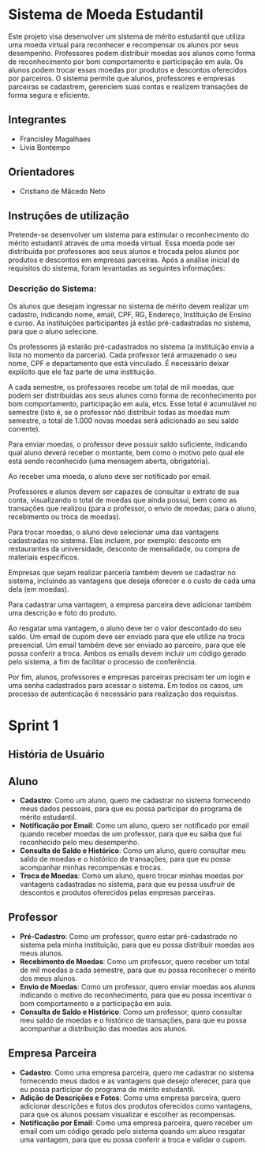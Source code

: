 # Sistema de Moeda Estudantil
Este projeto visa desenvolver um sistema de mérito estudantil que utiliza uma moeda virtual para reconhecer e recompensar os alunos por seus desempenho. Professores podem distribuir moedas aos alunos como forma de reconhecimento por bom comportamento e participação em aula. Os alunos podem trocar essas moedas por produtos e descontos oferecidos por parceiros. O sistema permite que alunos, professores e empresas parceiras se cadastrem, gerenciem suas contas e realizem transações de forma segura e eficiente.

## Integrantes
* Francisley Magalhaes
* Livia Bontempo

## Orientadores
* Cristiano de Mâcedo Neto

## Instruções de utilização
Pretende-se desenvolver um sistema para estimular o reconhecimento do mérito estudantil através de uma moeda virtual. Essa moeda pode ser distribuída por professores aos seus alunos e trocada pelos alunos por produtos e descontos em empresas parceiras. Após a análise inicial de requisitos do sistema, foram levantadas as seguintes informações:

### Descrição do Sistema:
Os alunos que desejam ingressar no sistema de mérito devem realizar um cadastro, indicando nome, email, CPF, RG, Endereço, Instituição de Ensino e curso. As instituições participantes já estão pré-cadastradas no sistema, para que o aluno selecione.

Os professores já estarão pré-cadastrados no sistema (a instituição envia a lista no momento da parceria). Cada professor terá armazenado o seu nome, CPF e departamento que está vinculado. É necessário deixar explícito que ele faz parte de uma instituição.

A cada semestre, os professores recebe um total de mil moedas, que podem ser distribuídas aos seus alunos como forma de reconhecimento por bom comportamento, participação em aula, etcs. Esse total é acumulável no semestre (isto é, se o professor não distribuir todas as moedas num semestre, o total de 1.000 novas moedas será adicionado ao seu saldo corrente).

Para enviar moedas, o professor deve possuir saldo suficiente, indicando qual aluno deverá receber o montante, bem como o motivo pelo qual ele está sendo reconhecido (uma mensagem aberta, obrigatória).

Ao receber uma moeda, o aluno deve ser notificado por email. 

Professores e alunos devem ser capazes de consultar o extrato de sua conta, visualizando o total de moedas que ainda possui, bem como as transações que realizou (para o professor, o envio de moedas; para o aluno, recebimento ou troca de moedas).

Para trocar moedas, o aluno deve selecionar uma das vantagens cadastradas no sistema. Elas incluem, por exemplo: desconto em restaurantes da universidade, desconto de mensalidade, ou compra de materiais específicos.

Empresas que sejam realizar parceria também devem se cadastrar no sistema, incluindo as vantagens que deseja oferecer e o custo de cada uma dela (em moedas).

Para cadastrar uma vantagem, a empresa parceira deve adicionar também uma descrição e foto do produto.

Ao resgatar uma vantagem, o aluno deve ter o valor descontado do seu saldo. Um email de cupom deve ser enviado para que ele utilize na troca presencial. Um email também deve ser enviado ao parceiro, para que ele possa conferir a troca. Ambos os emails devem incluir um código gerado pelo sistema, a fim de facilitar o processo de conferência.

Por fim, alunos, professores e empresas parceiras precisam ter um login e uma senha cadastrados para acessar o sistema. Em todos os casos, um processo de autenticação é necessário para realização dos requisitos.


# Sprint 1
##  História de Usuário

## Aluno
- **Cadastro**: Como um aluno, quero me cadastrar no sistema fornecendo meus dados pessoais, para que eu possa participar do programa de mérito estudantil.
- **Notificação por Email**: Como um aluno, quero ser notificado por email quando receber moedas de um professor, para que eu saiba que fui reconhecido pelo meu desempenho.
- **Consulta de Saldo e Histórico**: Como um aluno, quero consultar meu saldo de moedas e o histórico de transações, para que eu possa acompanhar minhas recompensas e trocas.
- **Troca de Moedas**: Como um aluno, quero trocar minhas moedas por vantagens cadastradas no sistema, para que eu possa usufruir de descontos e produtos oferecidos pelas empresas parceiras.

## Professor
- **Pré-Cadastro**: Como um professor, quero estar pré-cadastrado no sistema pela minha instituição, para que eu possa distribuir moedas aos meus alunos.
- **Recebimento de Moedas**: Como um professor, quero receber um total de mil moedas a cada semestre, para que eu possa reconhecer o mérito dos meus alunos.
- **Envio de Moedas**: Como um professor, quero enviar moedas aos alunos indicando o motivo do reconhecimento, para que eu possa incentivar o bom comportamento e a participação em aula.
- **Consulta de Saldo e Histórico**: Como um professor, quero consultar meu saldo de moedas e o histórico de transações, para que eu possa acompanhar a distribuição das moedas aos alunos.

## Empresa Parceira
- **Cadastro**: Como uma empresa parceira, quero me cadastrar no sistema fornecendo meus dados e as vantagens que desejo oferecer, para que eu possa participar do programa de mérito estudantil.
- **Adição de Descrições e Fotos**: Como uma empresa parceira, quero adicionar descrições e fotos dos produtos oferecidos como vantagens, para que os alunos possam visualizar e escolher as recompensas.
- **Notificação por Email**: Como uma empresa parceira, quero receber um email com um código gerado pelo sistema quando um aluno resgatar uma vantagem, para que eu possa conferir a troca e validar o cupom.
